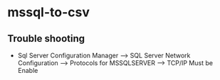 # mssql-to-csv

## Trouble shooting

- Sql Server Configuration Manager --> SQL Server Network Configuration --> Protocols for MSSQLSERVER --> TCP/IP Must be Enable